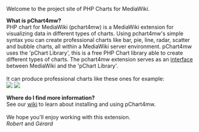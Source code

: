 Welcome to the project site of PHP Charts for MediaWiki.

**What is pChart4mw?**<br>
PHP chart for MediaWiki (pchart4mw) is a MediaWiki extension for visualizing data in different types of charts. Using pchart4mw's simple syntax you can create professional charts like bar, pie, line, radar, scatter and bubble charts, all within a MediaWiki server environment. pChart4mw uses the 'pChart Library', this is a free PHP Chart library able to create different types of charts. The pchart4mw extension serves as an <a href='Introduction.md'>interface</a> between MediaWiki and the 'pChart Library'.<br>
<br>
It can produce professional charts like these ones for example:<br>
<img src='http://pchart4mw.googlecode.com/files/pchart4mw-line-02.png' />
<img src='http://pchart4mw.googlecode.com/files/pchart4mw-bar-01.png' />

<b>Where do I find more information?</b><br>
See our <a href='Introduction.md'>wiki</a> to learn about installing and using pChart4mw.<br>
<br>
We hope you'll enjoy working with this extension.<br>
<i>Robert</i> and <i>Gérard</i>